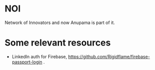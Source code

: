 # NOI
Network of Innovators
and now Anupama is part of it.

Some relevant resources
=======================
* LinkedIn auth for Firebase, https://github.com/Rigidflame/firebase-passport-login .
